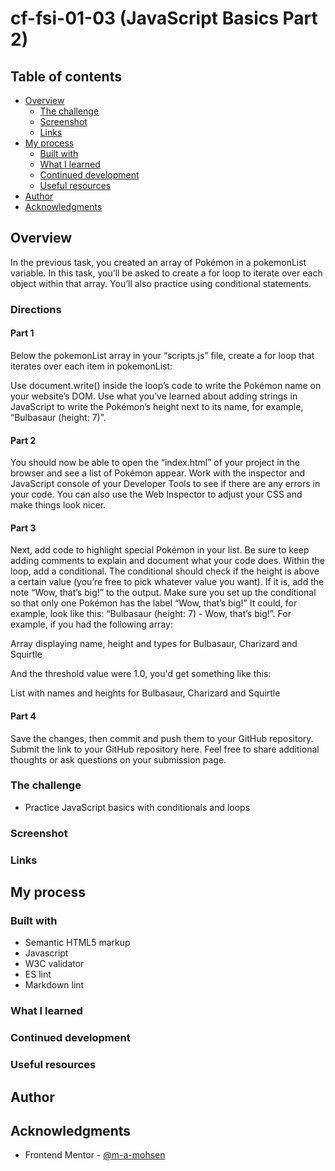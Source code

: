 # cf-fsi-01-03 (JavaScript Basics Part 2)

## Table of contents

- [Overview](#overview)
  - [The challenge](#the-challenge)
  - [Screenshot](#screenshot)
  - [Links](#links)
- [My process](#my-process)
  - [Built with](#built-with)
  - [What I learned](#what-i-learned)
  - [Continued development](#continued-development)
  - [Useful resources](#useful-resources)
- [Author](#author)
- [Acknowledgments](#acknowledgments)

## Overview

In the previous task, you created an array of Pokémon in a pokemonList variable. In this task, you’ll be asked to create a for loop to iterate over each object within that array. You’ll also practice using conditional statements.

### Directions

#### Part 1

Below the pokemonList array in your “scripts.js” file, create a for loop that iterates over each item in pokemonList:

Use document.write() inside the loop’s code to write the Pokémon name on your website’s DOM.
Use what you’ve learned about adding strings in JavaScript to write the Pokémon’s height next to its name, for example, “Bulbasaur (height: 7)”.

#### Part 2

You should now be able to open the “index.html” of your project in the browser and see a list of Pokémon appear. Work with the inspector and JavaScript console of your Developer Tools to see if there are any errors in your code. You can also use the Web Inspector to adjust your CSS and make things look nicer.

#### Part 3

Next, add code to highlight special Pokémon in your list. Be sure to keep adding comments to explain and document what your code does. Within the loop, add a conditional. The conditional should check if the height is above a certain value (you’re free to pick whatever value you want). If it is, add the note “Wow, that’s big!” to the output. Make sure you set up the conditional so that only one Pokémon has the label “Wow, that’s big!” It could, for example, look like this: “Bulbasaur (height: 7) - Wow, that’s big!”. For example, if you had the following array:

Array displaying name, height and types for Bulbasaur, Charizard and Squirtle

And the threshold value were 1.0, you'd get something like this:

List with names and heights for Bulbasaur, Charizard and Squirtle

#### Part 4

Save the changes, then commit and push them to your GitHub repository. Submit the link to your GitHub repository here. Feel free to share additional thoughts or ask questions on your submission page.

### The challenge

- Practice JavaScript basics with conditionals and loops

### Screenshot

<!-- ![](./screenshot.jpg) -->

### Links

<!-- - Solution URL: [Add solution URL here](https://your-solution-url.com) -->
<!-- - Live Site URL: [Add live site URL here](https://your-live-site-url.com) -->

## My process

### Built with

- Semantic HTML5 markup
- Javascript
- W3C validator
- ES lint
- Markdown lint

<!-- - CSS custom properties -->
<!-- - Flexbox -->
<!-- - CSS Grid -->
<!-- - Mobile-first workflow -->
<!-- - [React](https://reactjs.org/) - JS library -->
<!-- - [Next.js](https://nextjs.org/) - React framework -->
<!-- - [Styled Components](https://styled-components.com/) - For styles -->

<!-- **Note: These are just examples. Delete this note and replace the list above with your own choices** -->

### What I learned

<!-- Use this section to recap over some of your major learnings while working through this project. Writing these out and providing code samples of areas you want to highlight is a great way to reinforce your own knowledge.

To see how you can add code snippets, see below:

```html
<h1>Some HTML code I'm proud of</h1>
```

```css
.proud-of-this-css {
  color: papayawhip;
}
```

```js
const proudOfThisFunc = () => {
  console.log('🎉')
}
```

If you want more help with writing markdown, we'd recommend checking out [The Markdown Guide](https://www.markdownguide.org/) to learn more.

**Note: Delete this note and the content within this section and replace with your own learnings.** -->

### Continued development

<!-- Use this section to outline areas that you want to continue focusing on in future projects. These could be concepts you're still not completely comfortable with or techniques you found useful that you want to refine and perfect.

**Note: Delete this note and the content within this section and replace with your own plans for continued development.** -->

### Useful resources

<!-- - [Joke API](https://v2.jokeapi.dev/joke/Programming?type=single&amount=10) - This helped me for XYZ reason. I really liked this pattern and will use it going forward. -->

## Author

<!-- - Website - [Add your name here](https://www.your-site.com)
- Frontend Mentor - [@yourusername](https://www.frontendmentor.io/profile/yourusername)
- Twitter - [@yourusername](https://www.twitter.com/yourusername) -->

<!-- **Note: Delete this note and add/remove/edit lines above based on what links you'd like to share.** -->

## Acknowledgments

- Frontend Mentor - [@m-a-mohsen](https://www.frontendmentor.io/profile/m-a-mohsen)
